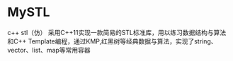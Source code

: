 # MySTL
c++ stl（仿）
采用C++11实现一款简易的STL标准库，用以练习数据结构与算法和C++ Template编程，通过KMP,红黑树等经典数据与算法，实现了string、vector、list、map等常用容器


